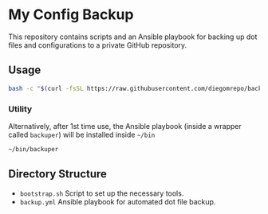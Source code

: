 # My Config Backup

This repository contains scripts and an Ansible playbook for backing up dot files and configurations to a private GitHub repository.

## Usage

```bash
bash -c "$(curl -fsSL https://raw.githubusercontent.com/diegomrepo/backuper/main/bootstrap.sh)"
```
### Utility
Alternatively, after 1st time use, the Ansible playbook (inside a wrapper called `backuper`) will be installed inside `~/bin`

```bash
~/bin/backuper
```
## Directory Structure
- `bootstrap.sh` Script to set up the necessary tools.
- `backup.yml` Ansible playbook for automated dot file backup.
